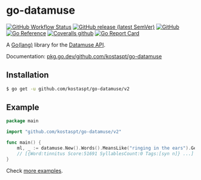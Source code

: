 # go-datamuse

[![GitHub Workflow Status](https://img.shields.io/github/workflow/status/kostaspt/go-datamuse/CI)](https://github.com/kostaspt/go-datamuse/actions)
[![GitHub release (latest SemVer)](https://img.shields.io/github/v/release/kostaspt/go-datamuse)](https://github.com/kostaspt/go-datamuse/releases)
[![GitHub](https://img.shields.io/github/license/kostaspt/go-datamuse)](https://github.com/kostaspt/go-datamuse/blob/main/LICENCE)
[![Go Reference](https://pkg.go.dev/badge/github.com/kostaspt/go-datamuse.svg)](https://pkg.go.dev/github.com/kostaspt/go-datamuse)
[![Coveralls github](https://img.shields.io/coveralls/github/kostaspt/go-datamuse)](https://coveralls.io/github/kostaspt/go-datamuse?branch=master)
[![Go Report Card](https://goreportcard.com/badge/github.com/kostaspt/go-datamuse)](https://goreportcard.com/report/github.com/kostaspt/go-datamuse)


A [Go(lang)](https://golang.org/) library for the [Datamuse API](https://www.datamuse.com/api/).

Documentation: [pkg.go.dev/github.com/kostaspt/go-datamuse](https://pkg.go.dev/github.com/kostaspt/go-datamuse)

## Installation

```bash
$ go get -u github.com/kostaspt/go-datamuse/v2
```

## Example

```go
package main

import "github.com/kostaspt/go-datamuse/v2"

func main() {
	ml, _ := datamuse.New().Words().MeansLike("ringing in the ears").Get()
	// [{Word:tinnitus Score:51691 SyllablesCount:0 Tags:[syn n]} ...]
}
```

Check [more examples](https://github.com/kostaspt/go-datamuse/blob/master/examples_test.go).
